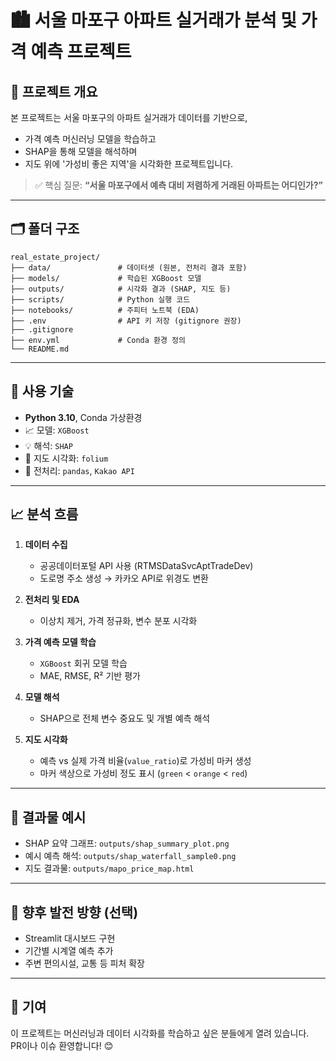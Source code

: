 # 🏙️ 서울 마포구 아파트 실거래가 분석 및 가격 예측 프로젝트

## 📌 프로젝트 개요

본 프로젝트는 서울 마포구의 아파트 실거래가 데이터를 기반으로,
- 가격 예측 머신러닝 모델을 학습하고
- SHAP을 통해 모델을 해석하며
- 지도 위에 '가성비 좋은 지역'을 시각화한 프로젝트입니다.

> ✅ 핵심 질문: **“서울 마포구에서 예측 대비 저렴하게 거래된 아파트는 어디인가?”**

---

## 🗂️ 폴더 구조

```
real_estate_project/
├── data/               # 데이터셋 (원본, 전처리 결과 포함)
├── models/             # 학습된 XGBoost 모델
├── outputs/            # 시각화 결과 (SHAP, 지도 등)
├── scripts/            # Python 실행 코드
├── notebooks/          # 주피터 노트북 (EDA)
├── .env                # API 키 저장 (gitignore 권장)
├── .gitignore
├── env.yml             # Conda 환경 정의
└── README.md
```

---

## 🔧 사용 기술

- **Python 3.10**, Conda 가상환경
- 📈 모델: `XGBoost`
- 💡 해석: `SHAP`
- 📍 지도 시각화: `folium`
- 🧹 전처리: `pandas`, `Kakao API`

---

## 📈 분석 흐름

1. **데이터 수집**  
   - 공공데이터포털 API 사용 (RTMSDataSvcAptTradeDev)
   - 도로명 주소 생성 → 카카오 API로 위경도 변환

2. **전처리 및 EDA**
   - 이상치 제거, 가격 정규화, 변수 분포 시각화

3. **가격 예측 모델 학습**
   - `XGBoost` 회귀 모델 학습
   - MAE, RMSE, R² 기반 평가

4. **모델 해석**
   - SHAP으로 전체 변수 중요도 및 개별 예측 해석

5. **지도 시각화**
   - 예측 vs 실제 가격 비율(`value_ratio`)로 가성비 마커 생성
   - 마커 색상으로 가성비 정도 표시 (`green` < `orange` < `red`)

---

## 📍 결과물 예시

- SHAP 요약 그래프: `outputs/shap_summary_plot.png`
- 예시 예측 해석: `outputs/shap_waterfall_sample0.png`
- 지도 결과물: `outputs/mapo_price_map.html`

---

## 📌 향후 발전 방향 (선택)

- Streamlit 대시보드 구현
- 기간별 시계열 예측 추가
- 주변 편의시설, 교통 등 피처 확장

---

## 🙌 기여

이 프로젝트는 머신러닝과 데이터 시각화를 학습하고 싶은 분들에게 열려 있습니다.  
PR이나 이슈 환영합니다! 😊

```



